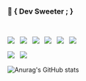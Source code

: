 <h3><b> 🚀 { Dev Sweeter ; } </b></h3>
</br>
<p>
  <img src="https://img.shields.io/badge/Go-00ADD8?style=flat-square&logo=Go&logoColor=white"/></a> &nbsp
  <img src="https://img.shields.io/badge/Scala-DC322F?style=flat-square&logo=Scala&logoColor=white"/></a> &nbsp
  <img src="https://img.shields.io/badge/C-A8B9CC?style=flat-square&logo=c&logoColor=white"/></a> &nbsp 
  <img src="https://img.shields.io/badge/C++-00599C?style=flat-square&logo=c%2B%2B&logoColor=white"/></a> &nbsp 
  <img src="https://img.shields.io/badge/Java-007396?style=flat-square&logo=Java&logoColor=white"/></a> &nbsp 
  <img src="https://img.shields.io/badge/Node.js-339933?style=flat-square&logo=Node.js&logoColor=white"/></a> &nbsp
</p>
<!-- <p align="center">
  <img src="https://img.shields.io/badge/MongoDB-47A248?style=flat-square&logo=MongoDB&logoColor=white"/></a> &nbsp 
  <img src="https://img.shields.io/badge/MySQL-4479A1?style=flat-square&logo=MySQL&logoColor=white"/></a> &nbsp 
  <img src="https://img.shields.io/badge/MariaDB-003545?style=flat-square&logo=MariaDB&logoColor=white"/></a> &nbsp 
</p> -->
<p>
  <img src="https://img.shields.io/badge/Kubernetes AWS-232F3E?style=flat-square&logo=Kubernetes&logoColor=white"/></a> &nbsp 
  <img src="https://img.shields.io/badge/Docker AWS-232F3E?style=flat-square&logo=Docker&logoColor=white"/></a> &nbsp 
</p>

![Anurag's GitHub stats](https://github-readme-stats.vercel.app/api?username=bang9211&show_icons=true&count_private=true&theme=github_dark)

<!-- [![Top Langs](https://github-readme-stats.vercel.app/api/top-langs/?username=bang9211&layout=compact&exclude_repo=MinT,KHTA,website&langs_count=10&hide=makefile,shell,batchfile)](https://github.com/anuraghazra/github-readme-stats) -->





